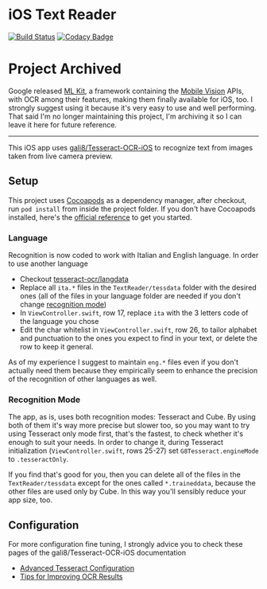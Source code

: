# iOS Text Reader

[![Build Status](https://travis-ci.org/artemisia-absynthium/ios-text-reader.svg?branch=master)](https://travis-ci.org/artemisia-absynthium/ios-text-reader)
[![Codacy Badge](https://api.codacy.com/project/badge/Grade/84eaff35f9f64cb080ad81d3118a4615)](https://app.codacy.com/app/artemisia-absynthium/ios-text-reader?utm_source=github.com&utm_medium=referral&utm_content=artemisia-absynthium/ios-text-reader&utm_campaign=badger)

# Project Archived

Google released [ML Kit](https://developers.google.com/ml-kit/), a framework containing the [Mobile Vision](https://developers.google.com/vision/) APIs, with OCR among their features, making them finally available for iOS, too. I strongly suggest using it because it's very easy to use and well performing. That said I'm no longer maintaining this project, I'm archiving it so I can leave it here for future reference.

---

This iOS app uses [gali8/Tesseract-OCR-iOS](https://github.com/gali8/Tesseract-OCR-iOS) to recognize text from
images taken from live camera preview.

## Setup

This project uses [Cocoapods](https://cocoapods.org/) as a dependency manager, after checkout, run `pod install`
from inside the project folder.
If you don't have Cocoapods installed, here's the [official reference](https://cocoapods.org/) to get you started.

### Language

Recognition is now coded to work with Italian and English language.
In order to use another language
* Checkout [tesseract-ocr/langdata](https://github.com/tesseract-ocr/langdata)
* Replace all `ita.*` files in the `TextReader/tessdata` folder with the desired ones
(all of the files in your language folder are needed if you don't change [recognition mode](#recognition-mode))
* In `ViewController.swift`, row 17, replace `ita` with the 3 letters code of the language you chose
* Edit the char whitelist in `ViewController.swift`, row 26, to tailor alphabet and punctuation to the ones
you expect to find in your text, or delete the row to keep it general.

As of my experience I suggest to maintain `eng.*` files even if you don't actually need them because they empirically seem to
enhance the precision of the recognition of other languages as well.

### Recognition Mode

The app, as is, uses both recognition modes: Tesseract and Cube.
By using both of them it's way more precise but slower too, so you may want to try using Tesseract only mode first, that's the
fastest, to check whether it's enough to suit your needs. In order to change it, during Tesseract initialization 
(`ViewController.swift`, rows 25-27) set `G8Tesseract.engineMode` to `.tesseractOnly`.

If you find that's good for you, then you can delete all of the files in the `TextReader/tessdata` except for the ones called
`*.traineddata`, because the other files are used only by Cube. In this way you'll sensibly reduce your app size, too.

## Configuration

For more configuration fine tuning, I strongly advice you to check these pages of the gali8/Tesseract-OCR-iOS documentation
* [Advanced Tesseract Configuration](https://github.com/gali8/Tesseract-OCR-iOS/wiki/Advanced-Tesseract-Configuration)
* [Tips for Improving OCR Results](https://github.com/gali8/Tesseract-OCR-iOS/wiki/Tips-for-Improving-OCR-Results)
